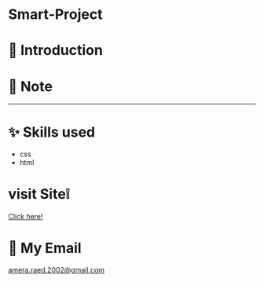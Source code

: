 # Smart-Project
# 🔖 Introduction
#	📜  Note
**  **
# ✨ Skills used
- css
- html
# visit Site❕
[Click here!](https://ameraraed.github.io/Smart-Project/)
#	📧  My Email
amera.raed.2002@gmail.com
